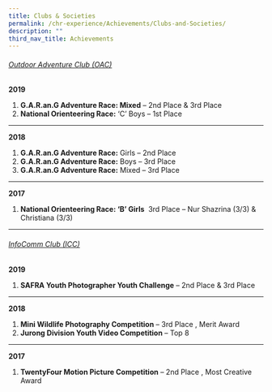 ```yaml
---
title: Clubs & Societies
permalink: /chr-experience/Achievements/Clubs-and-Societies/
description: ""
third_nav_title: Achievements
---
```

<h6><u>Outdoor Adventure Club (OAC)</u></h6>


**2019**

1.  **G.A.R.an.G Adventure Race: Mixed** – 2nd Place & 3rd Place
2.  **National Orienteering Race:** ‘C’ Boys – 1st Place

----

**2018**

1.  **G.A.R.an.G Adventure Race:** Girls – 2nd Place
2.  **G.A.R.an.G Adventure Race:** Boys – 3rd Place
3.  **G.A.R.an.G Adventure Race:** Mixed – 3rd Place

----

**2017**

1.  **National Orienteering Race: ‘B’ Girls**  3rd Place – Nur Shazrina (3/3) & Christiana (3/3)

----

<h6><u>InfoComm Club (ICC)</u></h6>

**2019**

1.  **SAFRA Youth Photographer Youth Challenge** – 2nd Place & 3rd Place

----

**2018**

1.  **Mini Wildlife Photography Competition** – 3rd Place , Merit Award
2.  **Jurong Division Youth Video Competition** – Top 8


----

**2017**

1.  **TwentyFour Motion Picture Competition** – 2nd Place , Most Creative Award